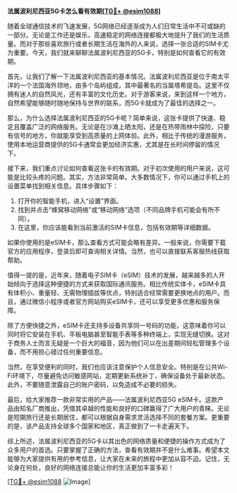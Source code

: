 **法属波利尼西亚5G卡怎么看有效期[[TG💪+ @esim1088](https://t.me/s/esim1088)]**

随着全球通信技术的飞速发展，5G网络已经逐渐成为人们日常生活中不可或缺的一部分。无论是工作还是娱乐，高速稳定的网络连接都极大地提升了我们的生活质量。而对于那些喜欢旅行或者长期生活在海外的人来说，选择一张合适的SIM卡尤为重要。今天，我们就来聊聊法属波利尼西亚的5G卡，特别是如何查看它的有效期。

首先，让我们了解一下法属波利尼西亚的基本情况。法属波利尼西亚是位于南太平洋的一个法国海外领地，由多个岛屿组成，其中最著名的当属塔希提岛。这里不仅拥有迷人的自然风光，还有丰富的文化历史。对于游客来说，来到这样一个地方，自然希望能够随时随地保持与世界的联系，而5G卡就成为了最佳的选择之一。

那么，为什么选择法属波利尼西亚的5G卡呢？简单来说，这张卡提供了快速、稳定且覆盖广泛的网络服务。无论是在沙滩上晒太阳，还是在热带雨林中探险，只要有信号的地方，你就能享受到高质量的上网体验。此外，相比于传统的漫游服务，使用本地运营商提供的5G卡通常会更加经济实惠，尤其是在长时间停留的情况下。

接下来，我们重点讨论如何查看这张卡的有效期。对于初次使用的用户来说，这可能是比较头疼的问题。其实，方法非常简单。大多数情况下，你可以通过手机上的设置菜单找到相关信息。具体步骤如下：

1. 打开你的智能手机，进入“设置”界面。
2. 找到并点击“蜂窝移动网络”或“移动网络”选项（不同品牌手机可能会有所不同）。
3. 在这里，你应该能看到当前激活的SIM卡信息，包括有效期等详细数据。

如果你使用的是eSIM卡，那么查看方式可能会略有差异。一般来说，你需要下载官方的应用程序，登录后即可查询相关详情。当然，也可以直接联系客服热线获取帮助。

值得一提的是，近年来，随着电子SIM卡（eSIM）技术的发展，越来越多的人开始倾向于选择这种便捷的方式来获取国际通讯服务。相比传统实体卡，eSIM卡具有体积小、重量轻、无需物理插拔等优点，特别适合经常需要更换地点的用户。而且，通过微信小程序或者官方网站购买eSIM卡，还可以享受更多优惠和服务保障。

除了方便快捷之外，eSIM卡还支持多设备共享同一号码的功能，这意味着你可以同时将它安装在手机、平板电脑甚至智能手表等多种终端上，实现无缝切换。这对于商务人士而言无疑是一个巨大的福音，因为他们可以在出差期间轻松管理多个设备，而不用担心错过任何重要信息。

当然，在享受便利的同时，我们也应该注意保护个人信息安全。特别是在公共Wi-Fi环境下，尽量避免访问敏感网站，定期更新系统补丁，确保设备处于最新状态。此外，不要随意泄露自己的账户密码，以免造成不必要的损失。

最后，给大家推荐一款非常实用的产品——法属波利尼西亚5G eSIM卡。这款产品由知名厂商推出，凭借其卓越的性能和良好的口碑赢得了广大用户的青睐。无论是短期旅行还是长期居住，都可以根据自身需求灵活选择不同的套餐方案。更重要的是，该产品支持全球多个国家和地区，真正做到了一卡走遍天下。

综上所述，法属波利尼西亚的5G卡以其出色的网络质量和便捷的操作方式成为了众多用户的首选。只要掌握了正确的方法，查看有效期并不是什么难事。希望本文能够为大家提供有用的参考信息，让大家在未来的旅程中更加从容不迫。记住，无论身在何处，良好的网络连接总能让你的生活更加丰富多彩！

[[TG💪+ @esim1088](https://t.me/s/esim1088) ![Image](https://i.postimg.cc/4NQfJmqS/Snipaste-2025-05-13-00-14-12.png)]